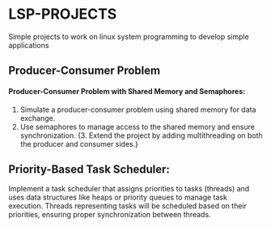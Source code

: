 # LSP-PROJECTS
Simple projects to work on linux system programming to develop simple applications

##  Producer-Consumer Problem

####  Producer-Consumer Problem with Shared Memory and Semaphores:

 1. Simulate a producer-consumer problem using shared memory for data exchange.
 2. Use semaphores to manage access to the shared memory and ensure synchronization.
 {3. Extend the project by adding multithreading on both the producer and consumer sides.}

## Priority-Based Task Scheduler:

   Implement a task scheduler that assigns priorities to tasks (threads) and uses data structures like heaps or priority queues to manage task execution.
   Threads representing tasks will be scheduled based on their priorities, ensuring proper synchronization between threads.
